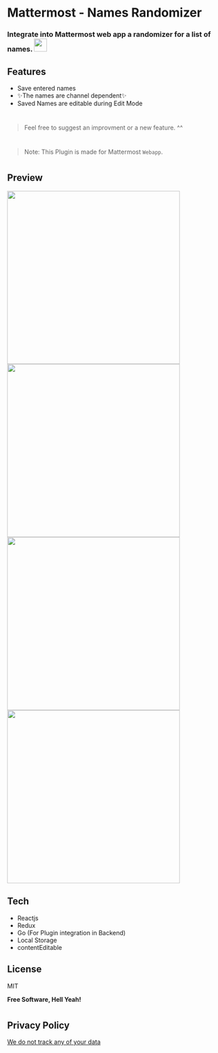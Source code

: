 # Mattermost - Names Randomizer


### Integrate into Mattermost web app a randomizer for a list of names. <img src="./main-icon.png" width="30" height="30" />


## Features
- Save entered names
- ✨The names are channel dependent✨ 
- Saved Names are editable during Edit Mode


#
> Feel free to suggest an improvment or a new feature. ^^
#
> Note: This Plugin is made for Mattermost `Webapp`.
#

## Preview
<img src="https://i.ibb.co/6016QsT/entry.png" width="400"/> <img src="https://i.ibb.co/pZpBkH7/edit-mode.png" width="400" />
<img src="https://i.ibb.co/qRfqT1R/saved-names.png" width="400" /> <img src="https://i.ibb.co/v1X6Hpj/trigger-location-in-mattermost-header.png" width="400" />

## Tech

- Reactjs
- Redux
- Go (For Plugin integration in Backend)
- Local Storage
- contentEditable


## License

MIT

**Free Software, Hell Yeah!**
#
## Privacy Policy
[We do not track any of your data](./PRIVACY.md)
